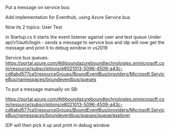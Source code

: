 Put a message on service bus:

Add implementation for Eventhub, using Azure Service bus

Now its 2 topics:
User
Test

in Startup.cs it starts the event listener against user and test queue
Under api/v1/auth/login - sends a message to service bus and idp will now get the message and print it to debug window in vs2019

Service bus queues:
https://portal.azure.com/#@boundazureboundtechnologies.onmicrosoft.com/resource/subscriptions/e8021013-5096-4509-a43c-cd6abd577ca1/resourceGroups/BoundEventBus/providers/Microsoft.ServiceBus/namespaces/boundeventbus/queues

To put a message manually on SB:

https://portal.azure.com/#@boundazureboundtechnologies.onmicrosoft.com/resource/subscriptions/e8021013-5096-4509-a43c-cd6abd577ca1/resourceGroups/BoundEventBus/providers/Microsoft.ServiceBus/namespaces/boundeventbus/queues/queue/explorer

IDP will then pick it up and print in debug window

